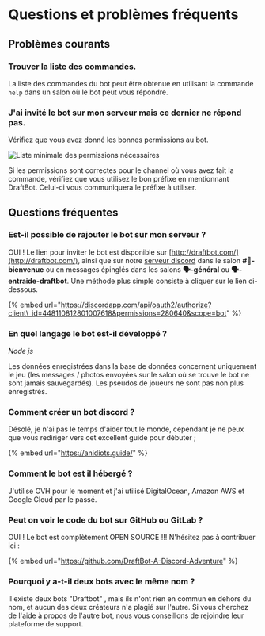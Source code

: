 # Questions et problèmes fréquents

## Problèmes courants

### Trouver la liste des commandes.

La liste des commandes du bot peut être obtenue en utilisant la commande `help` dans un salon où le bot peut vous répondre.

### J'ai invité le bot sur mon serveur mais ce dernier ne répond pas.

Vérifiez que vous avez donné les bonnes permissions au bot. 

![Liste minimale des permissions n&#xE9;cessaires](../.gitbook/assets/image%20%2815%29.png)

Si les permissions sont correctes pour le channel où vous avez fait la commande, vérifiez que vous utilisez le bon préfixe en mentionnant DraftBot. Celui-ci vous communiquera le préfixe à utiliser.

## Questions fréquentes

### **Est-il possible de rajouter le bot sur mon serveur ?** 

OUI ! Le lien pour inviter le bot est disponible sur [http://draftbot.com/](http://draftbot.com/), ainsi que sur notre [serveur discord](https://discord.gg/aJhQy4AtAA) dans le salon **\#👑-bienvenue** ou en messages épinglés dans les salons **🗣-général** ou **🗣-entraide-draftbot**. Une méthode plus simple consiste à cliquer sur le lien ci-dessous.

{% embed url="https://discordapp.com/api/oauth2/authorize?client\_id=448110812801007618&permissions=280640&scope=bot" %}

### **En quel langage le bot est-il développé ?**

_Node js_

Les données enregistrées dans la base de données concernent uniquement le jeu \(les messages / photos envoyées sur le salon où se trouve le bot ne sont jamais sauvegardés\). Les pseudos de joueurs ne sont pas non plus enregistrés.

### Comment créer un bot discord ?

Désolé, je n'ai pas le temps d'aider tout le monde, cependant je ne peux que vous rediriger vers cet excellent guide pour débuter ;

{% embed url="https://anidiots.guide/" %}

### ​Comment le bot est il hébergé ?

J'utilise OVH pour le moment et j'ai utilisé DigitalOcean, Amazon AWS et Google Cloud par le passé.

### **Peut on voir le code du bot sur GitHub ou GitLab ?**

OUI ! Le bot est complètement OPEN SOURCE !!! N'hésitez pas à contribuer ici : 

{% embed url="https://github.com/DraftBot-A-Discord-Adventure" %}

### Pourquoi y a-t-il deux bots avec le même nom ?

Il existe deux bots "Draftbot" , mais ils n'ont rien en commun en dehors du nom, et aucun des deux créateurs n'a plagié sur l'autre. Si vous cherchez de l'aide à propos de l'autre bot, nous vous conseillons de rejoindre leur plateforme de support.

​

